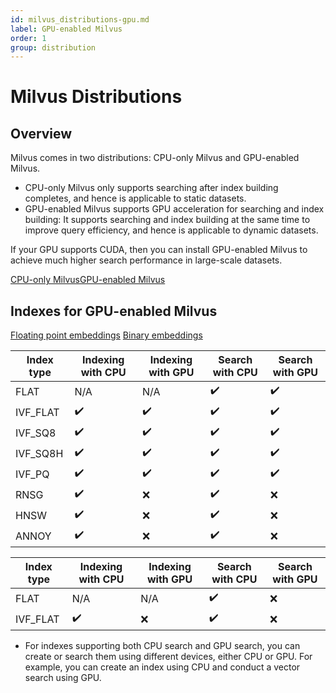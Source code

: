 ```yaml
---
id: milvus_distributions-gpu.md
label: GPU-enabled Milvus
order: 1
group: distribution
---
```


# Milvus Distributions

## Overview

Milvus comes in two distributions: CPU-only Milvus and GPU-enabled Milvus.

<ul>
<li>CPU-only Milvus only supports searching after index building completes, and hence is applicable to static datasets.</li> 
<li>GPU-enabled Milvus supports GPU acceleration for searching and index building: It supports searching and index building at the same time to improve query efficiency, and hence is applicable to dynamic datasets.</li>
</ul>

If your GPU supports CUDA, then you can install GPU-enabled Milvus to achieve much higher search performance in large-scale datasets.

<div class="tab-wrapper"><a href="milvus_distributions-cpu.md" >CPU-only Milvus</a><a href="milvus_distributions-gpu.md" class='active'>GPU-enabled Milvus</a></div> 

## Indexes for GPU-enabled Milvus

<div class="filter">
<a href="#floating">Floating point embeddings</a> <a href="#binary">Binary embeddings</a>
</div>

<div class="filter-floating table-wrapper" markdown="block">

| Index type | Indexing with CPU | Indexing with GPU |  Search with CPU     | Search with GPU |
| ---------- | ----------------- | ----------------- | -------------------- | --------------- |
| FLAT     | N/A                | N/A                | ✔️                  | ✔️              |
| IVF_FLAT | ✔️                | ✔️                 | ✔️                  | ✔️              |
| IVF_SQ8  | ✔️                | ✔️                 | ✔️                  | ✔️              |
| IVF_SQ8H | ✔️                | ✔️                 | ✔️                  | ✔️              |
| IVF_PQ   | ✔️                | ✔️                 | ✔️                  | ✔️              |
| RNSG     | ✔️                | ❌                 | ✔️                  | ❌              |
| HNSW     | ✔️                | ❌                 | ✔️                  | ❌              |
| ANNOY    | ✔️                | ❌                 | ✔️                  | ❌              |

</div>

<div class="filter-binary table-wrapper" markdown="block">

| Index type | Indexing with CPU | Indexing with GPU | Search with CPU    | Search with GPU |
| ---------- | ----------------- | ----------------  | ------------------ | --------------- |
| FLAT       | N/A               | N/A               | ✔️                 | ❌             |
| IVF_FLAT   | ✔️                | ❌               | ✔️                 | ❌             |


</div>

<div class="alert note">
<ul>
<li>For indexes supporting both CPU search and GPU search, you can create or search them using different devices, either CPU or GPU. For example, you can create an index using CPU and conduct a vector search using GPU.</li>
</ul>
</div>